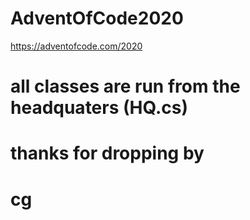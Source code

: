 # AdventOfCode2020
https://adventofcode.com/2020

# all classes are run from the headquaters (HQ.cs)
# thanks for dropping by

# cg
